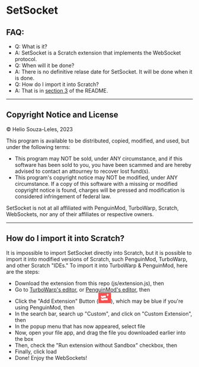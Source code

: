 # SetSocket
## FAQ:
 * Q: What is it?
 * A: SetSocket is a Scratch extension that implements the WebSocket protocol.
 * Q: When will it be done?
 * A: There is no definitive relase date for SetSocket. It will be done when it is done.
 * Q: How do I import it into Scratch?
 * A: That is in [section 3](#how-do-i-import-it-into-scratch) of the README.
***
## Copyright Notice and License
© Helio Souza-Leles, 2023

This program is available to be distributed, copied, modified, and used, but under the following terms:
* This program may NOT be sold, under ANY circumstance, and if this software has been sold to you, you have been scammed and are hereby advised to contact an attourney to recover lost fund(s).
* This program's copyright notice may NOT be modified, under ANY circumstance. If a copy of this software with a missing or modified copyright notice is found, charges will be pressed and modification is considered infringement of federal law.

SetSocket is not at all affiliated with PenguinMod, TurboWarp, Scratch, WebSockets, nor any of their affiliates or respective owners.
***
## How do I import it into Scratch?
It is impossible to import SetSocket directly into Scratch, but it is possible to import it into modified versions of Scratch, such PenguinMod, TurboWarp, and other Scratch "IDEs."
To import it into TurboWarp & PenguinMod, here are the steps:
 * Download the extension from this repo (js/extension.js), then
 * Go to [TurboWarp's editor](https://turbowarp.org/editor), or [PenguinMod's editor](https://studio.penguinmod.site), then
 * Click the "Add Extension" Button (![TurboWarp's add extension button](https://raw.githubusercontent.com/NullClock/SetSocket/main/images/add-ext-btn.png?token=GHSAT0AAAAAACLUM3TZAV2QD7HEVS3ZSMDSZL37JSQ)), which may be blue if you're using PenguinMod, then
 * In the search bar, search up "Custom", and click on "Custom Extension", then
 * In the popup menu that has now appeared, select file
 * Now, open your file app, and drag the file you downloaded earlier into the box
 * Then, check the "Run extension without Sandbox" checkbox, then
 * Finally, click load
 * Done! Enjoy the WebSockets!
